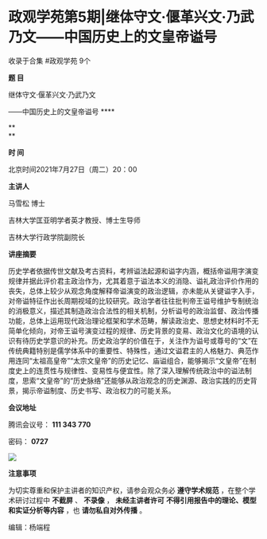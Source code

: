 # 政观学苑第5期|继体守文·偃革兴文·乃武乃文——中国历史上的文皇帝谥号


收录于合集 #政观学苑 9个

**题 目**

继体守文·偃革兴文·乃武乃文  

——中国历史上的文皇帝谥号 ****

 **  
**

 **时 间**

北京时间2021年7月27日（周二）20：00

  

 **主讲人**

马雪松 博士

吉林大学匡亚明学者英才教授、博士生导师

吉林大学行政学院副院长

  

 **讲座摘要**

历史学者依据传世文献及考古资料，考辨谥法起源和谥字内涵，概括帝谥用字演变规律并据此评价君主政治作为，尤其着意于谥法本义的消隐、谥礼政治评价作用的丧失，总体上较少从观念角度解释帝谥演变的政治逻辑，亦未能从关键谥字入手，对帝谥特征作出长周期视域的比较研究。政治学者往往批判帝王谥号维护专制统治的消极意义，描述其制造政治合法性的相关机制，分析谥号的政治监督、政治传播功能，总体上运用现代政治理论框架和学术范畴，解读政治史、思想史材料时不无简单化倾向，对帝王谥号演变过程的规律、历史背景的变易、政治文化的语境的认识有待历史学意识的补充。历史政治学的价值在于，关注作为谥号或尊号的“文”在传统典籍特别是儒学体系中的重要性、特殊性，通过文谥君主的人格魅力、典范作用连同“太祖高皇帝”“太宗文皇帝”的历史记忆、庙谥组合，能够揭示“文皇帝”在制度史上的连贯性与规律性、变易性与便宜性。除了深入理解传统政治中的谥法制度，思索“文皇帝”的“历史脉络”还能够从政治观念的历史渊源、政治实践的历史背景，揭示帝谥制度、历史书写、政治权力的可能关系。

  

 **会议地址**

腾讯会议号： **111 343 770**

密码： **0727**

![](/images/89/2.png)

**注意事项**

为切实尊重和保护主讲者的知识产权，请参会观众务必 **遵守学术规范** ，在整个学术研讨过程中 **不截屏** 、 **不录像** ，
**未经主讲者许可** **不得引用报告中的理论、模型和实证分析等内容** ，也 **请勿私自对外传播** 。

  

编辑：杨端程  

  

